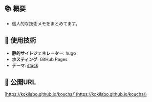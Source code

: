 ## 📚 概要

- 個人的な技術メモをまとめてます。

## 🔧 使用技術

- **静的サイトジェネレーター**: hugo
- **ホスティング**: GitHub Pages
- **テーマ**: [stack](https://github.com/CaiJimmy/hugo-theme-stack)

## 🚀 公開URL

[https://kokilabo.github.io/koucha/](https://kokilabo.github.io/koucha/)